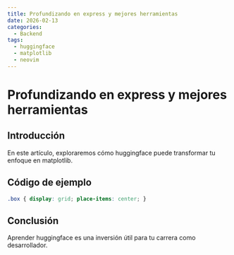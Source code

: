 ```yaml
---
title: Profundizando en express y mejores herramientas
date: 2026-02-13
categories:
  - Backend
tags:
  - huggingface
  - matplotlib
  - neovim
---
```


# Profundizando en express y mejores herramientas

## Introducción

En este artículo, exploraremos cómo huggingface puede transformar tu enfoque en matplotlib.

## Código de ejemplo

```css
.box { display: grid; place-items: center; }
```

## Conclusión

Aprender huggingface es una inversión útil para tu carrera como desarrollador.
